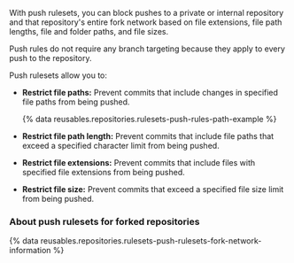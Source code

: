 With push rulesets, you can block pushes to a private or internal repository and that repository's entire fork network based on file extensions, file path lengths, file and folder paths, and file sizes.

Push rules do not require any branch targeting because they apply to every push to the repository.

Push rulesets allow you to:

* **Restrict file paths:** Prevent commits that include changes in specified file paths from being pushed.

  {% data reusables.repositories.rulesets-push-rules-path-example %}
* **Restrict file path length:** Prevent commits that include file paths that exceed a specified character limit from being pushed.
* **Restrict file extensions:** Prevent commits that include files with specified file extensions from being pushed.
* **Restrict file size:** Prevent commits that exceed a specified file size limit from being pushed.

### About push rulesets for forked repositories

{% data reusables.repositories.rulesets-push-rulesets-fork-network-information %}
